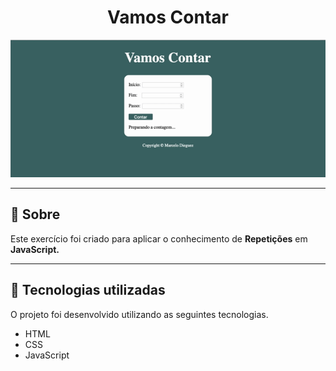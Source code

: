 <h1 align="center">Vamos Contar </h1>
<img src="vamos-contar.gif"> 

---

## 🔖 Sobre

Este exercício foi criado para aplicar o conhecimento de **Repetições** em **JavaScript.**

---

## 💾 Tecnologias utilizadas

O projeto foi desenvolvido utilizando as seguintes tecnologias.

- HTML
- CSS
- JavaScript

